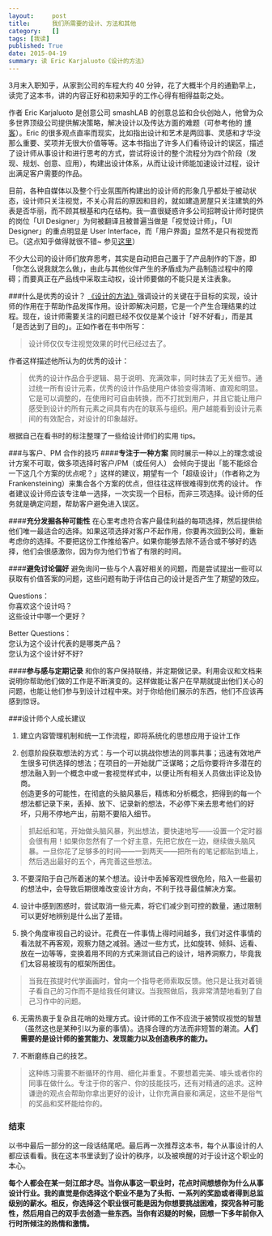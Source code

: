 ```yaml
---
layout:     post
title:      我们所需要的设计、方法和其他
category:   []
tags: [我读]
published: True
date: 2015-04-19
summary: 读 Eric Karjaluoto《设计的方法》
--- 
```


3月末入职知乎，从家到公司的车程大约 40 分钟，花了大概半个月的通勤早上，读完了这本书，讲的内容正好和初来知乎的工作心得有相得益彰之处。  
  
作者 Eric Karjaluoto 是创意公司 smashLAB 的创意总监和合伙创始人，他曾为众多世界顶级公司提供解决策略，解决设计以及传达方面的难题（可参考他的 [博客](http://www.erickarjaluoto.com)）。Eric 的很多观点直率而现实，比如指出设计和艺术是两回事、灵感和才华没那么重要、奖项并无很大价值等等。这本书指出了许多人们看待设计的误区，描述了设计师从事设计和进行思考的方式，尝试将设计的整个流程分为四个阶段（发现、规划、创意、应用），构建出设计体系，从而让设计师能加速设计过程，设计出满足客户需要的作品。

目前，各种自媒体以及整个行业氛围所构建出的设计师的形象几乎都处于被动状态，设计师只关注视觉，不关心背后的原因和目的，就如建造房屋只关注建筑的外表是否华丽，而不顾其根基和内在结构。我一直很疑惑许多公司招聘设计师时提供的岗位「UI Designer」为何被翻译且被普遍当做是「视觉设计师」，「UI Designer」的重点明显是 User Interface，而「用户界面」显然不是只有视觉而已。（这点知乎做得就很不错~ 参见[这里](http://www.zhihu.com/careers)）  
  
不少大公司的设计师们放弃思考，其实是自动把自己置于了产品制作的下游，即「你怎么说我就怎么做」，由此与其他伙伴产生的矛盾成为产品制造过程中的障碍；而要真正在产品线中采取主动权，设计师要做的不能只是关注表象。

###什么是优秀的设计？
[《设计的方法》](http://book.douban.com/subject/25985178/)强调设计的关键在于目标的实现，设计师的作用在于帮助作品发挥作用。设计即解决问题，它是一个产生合理结果的过程。现在，设计师需要关注的问题已经不仅仅是某个设计「好不好看」，而是其「是否达到了目的」。正如作者在书中所写：
> 设计师仅仅专注视觉效果的时代已经过去了。

作者这样描述他所认为的优秀的设计：    

> 优秀的设计作品合乎逻辑、易于说明、充满效率，同时抹去了无关细节。通过统一所有设计元素，优秀的设计作品使用户体验变得清晰、直观和明显。它是可以调整的，在使用时可自由转换，而不打扰到用户，并且它能让用户感受到设计的所有元素之间具有内在的联系与组织。用户越能看到设计元素间的有效配合，对设计的印象越好。

根据自己在看书时的标注整理了一些给设计师们的实用 tips。

###与客户、PM 合作的技巧
####**专注于一种方案**
同时展示一种以上的理念或设计方案不可取，做多项选择时客户/PM（或任何人） 会倾向于提出「能不能综合一下这几个方案的优点呢？」这样的建议，期望有一个「超级设计」（作者称之为 Frankensteining）来集合各个方案的优点，但往往这样很难得到优秀的设计。
作者建议设计师应该专注单一选择，一次实现一个目标，而非三项选择。设计师的任务就是确定问题，帮助客户避免进入误区。

####**充分发掘各种可能性**
在心里考虑符合客户最佳利益的每项选择，然后提供给他们唯一最适合的选择。如果这项选择对客户不起作用，你要再次回到公司，重新考虑你的选择。不要把这份工作推给客户。如果你能够去除不适合或不够好的选择，他们会很感激你，因为你为他们节省了有限的时间。

####**避免讨论偏好**
避免询问一些与个人喜好相关的问题，而是尝试提出一些可以获取有价值答案的问题，这些问题有助于评估自己的设计是否产生了期望的效应。

Questions：  
你喜欢这个设计吗？  
这些设计中哪一个更好？  

Better Questions：  
您认为这个设计代表的是哪类产品？  
您认为这个设计好不好?

####**参与感与定期记录**
和你的客户保持联络，并定期做记录。利用会议和文档来说明你帮助他们做的工作是不断演变的。这样做能让客户在早期就提出他们关心的问题，也能让他们参与到设计过程中来。对于你给他们展示的东西，他们不应该再感到惊讶。


###设计师个人成长建议
1. 建立内容管理机制和统一工作流程，即将系统化的思想应用于设计工作

2. 创意阶段获取想法的方式：与一个可以挑战你想法的同事共事；迅速有效地产生很多可供选择的想法；在项目的一开始就广泛谋略；之后你要将许多潜在的想法融入到一个概念中或一套视觉样式中，以便让所有相关人员做出评论及协商。  
创造更多的可能性，在彻底的头脑风暴后，精炼和分析概念，把得到的每一个想法都记录下来，丢掉、放下、记录新的想法，不必停下来去思考他们的好坏，只用不停地产出，前期不要陷入细节。
>抓起纸和笔，开始做头脑风暴，列出想法，要快速地写——设置一个定时器会很有用！如果你忽然有了一个好主意，先把它放在一边，继续做头脑风暴。一旦你花了足够多的时间——一到两天——把所有的笔记都贴到墙上，然后选出最好的五个，再完善这些想法。

3. 不要深陷于自己所着迷的某个想法。设计中丢掉客观性很危险，陷入一些最初的想法中，会导致后期很难改变设计方向，不利于找寻最佳解决方案。

4. 设计中感到困惑时，尝试取消一些元素，将它们减少到可控的数量，通过限制可以更好地辨别是什么出了差错。

5. 换个角度审视自己的设计。花费在一件事情上得时间越多，我们对这件事情的看法就不再客观，观察力随之减弱。通过一些方式，比如旋转、倾斜、远看、放在一边等等，变换着用不同的方式来测试自己的设计，培养洞察力，毕竟我们太容易被现有的框架所困住。
>当我在孩提时代学画画时，曾向一个指导老师索取反馈。他只是让我对着镜子看自己的习作而不是给我任何建议。当我照做后，我非常清楚地看到了自己习作中的问题。    

6. 无需热衷于复杂且花哨的处理方式。设计师的工作不应流于被赞叹视觉的智慧（虽然这也是某种引以为豪的事情）。选择合理的方法而非短暂的潮流。**人们需要的是设计师的鉴赏能力、发现能力以及创造秩序的能力。** 

7. 不断磨练自己的技艺。
>这种练习需要不断循环的作用、细化并重复。不要想着完美、噱头或者你的同事在做什么。专注于你的客户、你的技能技巧，还有对精通的追求。这种谦逊的观点会帮助你拿出更好的设计，让你充满自豪和满足，这些不是俗气的奖品和奖杯能给你的。

### 结束
以书中最后一部分的这一段话结尾吧。最后再一次推荐这本书，每个从事设计的人都应该看看。我在这本书里读到了设计的秩序，以及被唤醒的对于设计这个职业的本心。

**每个人都会在某一刻江郎才尽。当你从事这一职业时，花点时间想想你为什么从事设计行业。我的直觉是你选择这个职业不是为了头衔、一系列的奖励或者得到总监级别的薪水。相反，你选择这个职业很可能是因为你想要挑战困难，探究各种可能性，然后用自己的双手去创造一些东西。当你有迟疑的时候，回想一下多年前你入行时所倾注的热情和激情。**













